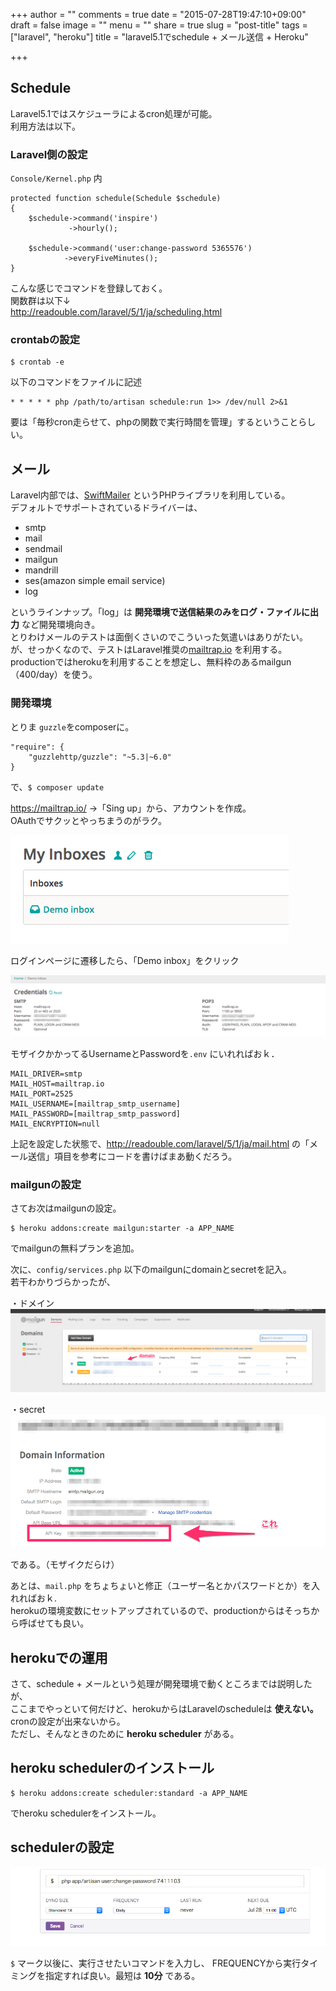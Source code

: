 +++
author = ""
comments = true
date = "2015-07-28T19:47:10+09:00"
draft = false
image = ""
menu = ""
share = true
slug = "post-title"
tags = ["laravel", "heroku"]
title = "laravel5.1でschedule + メール送信 + Heroku"

+++

## Schedule

Laravel5.1ではスケジューラによるcron処理が可能。  
利用方法は以下。  

### Laravel側の設定

`Console/Kernel.php` 内

```
protected function schedule(Schedule $schedule)
{
    $schedule->command('inspire')
             ->hourly();

    $schedule->command('user:change-password 5365576')
            ->everyFiveMinutes();
}
```

こんな感じでコマンドを登録しておく。  
関数群は以下↓  
http://readouble.com/laravel/5/1/ja/scheduling.html

### crontabの設定

```
$ crontab -e
```

以下のコマンドをファイルに記述

```
* * * * * php /path/to/artisan schedule:run 1>> /dev/null 2>&1
```

要は「毎秒cron走らせて、phpの関数で実行時間を管理」するということらしい。  

## メール

Laravel内部では、[SwiftMailer](https://github.com/swiftmailer/swiftmailer) というPHPライブラリを利用している。  
デフォルトでサポートされているドライバーは、

 * smtp
 * mail
 * sendmail
 * mailgun
 * mandrill
 * ses(amazon simple email service)
 * log

というラインナップ。「log」は __開発環境で送信結果のみをログ・ファイルに出力__ など開発環境向き。  
とりわけメールのテストは面倒くさいのでこういった気遣いはありがたい。
が、せっかくなので、テストはLaravel推奨の[mailtrap.io](https://mailtrap.io/) を利用する。  
productionではherokuを利用することを想定し、無料枠のあるmailgun（400/day）を使う。  

### 開発環境

とりま `guzzle`をcomposerに。  

```
"require": {
    "guzzlehttp/guzzle": "~5.3|~6.0"
}
```

で、`$ composer update`  

https://mailtrap.io/ →「Sing up」から、アカウントを作成。  
OAuthでサクッとやっちまうのがラク。  

![InboxesMailtrap.png](/images/InboxesMailtrap.png)

ログインページに遷移したら、「Demo inbox」をクリック  

![Demo_inboxMailtrap.png](/images/Demo_inboxMailtrap.png)

モザイクかかってるUsernameとPasswordを`.env` にいれればおｋ．


```.env
MAIL_DRIVER=smtp
MAIL_HOST=mailtrap.io
MAIL_PORT=2525
MAIL_USERNAME=[mailtrap_smtp_username]
MAIL_PASSWORD=[mailtrap_smtp_password]
MAIL_ENCRYPTION=null
```

上記を設定した状態で、http://readouble.com/laravel/5/1/ja/mail.html の「メール送信」項目を参考にコードを書けばまあ動くだろう。

### mailgunの設定

さてお次はmailgunの設定。

```
$ heroku addons:create mailgun:starter -a APP_NAME
```

でmailgunの無料プランを追加。

次に、`config/services.php` 以下のmailgunにdomainとsecretを記入。  
若干わかりづらかったが、

・ドメイン
![Domains_Mailgun.png](/images/Domains_Mailgun.png)


・secret
![mailgun_apikey.png](/images/mailgun_apikey.png)

である。（モザイクだらけ）  

あとは、`mail.php` をちょちょいと修正（ユーザー名とかパスワードとか）を入れればおｋ.  
herokuの環境変数にセットアップされているので、productionからはそっちから呼ばせても良い。  


## herokuでの運用

さて、schedule + メールという処理が開発環境で動くところまでは説明したが、  
ここまでやっといて何だけど、herokuからはLaravelのscheduleは __使えない。__  
cronの設定が出来ないから。  
ただし、そんなときのために __heroku scheduler__ がある。

## heroku schedulerのインストール

```
$ heroku addons:create scheduler:standard -a APP_NAME
```

でheroku schedulerをインストール。

## schedulerの設定

![Heroku_Scheduler.png](/images/Heroku_Scheduler.png)

`$` マーク以後に、実行させたいコマンドを入力し、 FREQUENCYから実行タイミングを指定すれば良い。最短は __10分__ である。
